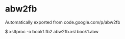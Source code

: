 # abw2fb
Automatically exported from code.google.com/p/abw2fb

$ xsltproc -o book1.fb2 abw2fb.xsl book1.abw
